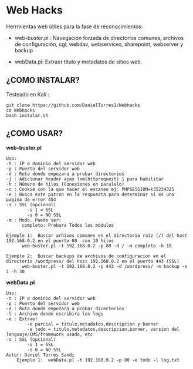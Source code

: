 

# Web Hacks

Herrmientas web útiles para la fase de reconocimientos:

- web-buster.pl : Navegación forzada de directorios comunes, archivos de configuración, cgi, webdav, webservices, sharepoint, webserver y backup
    	  
- webData.pl: Extraer título y metadatos de sitios web.



## ¿COMO INSTALAR?

Testeado en Kali :

    git clone https://github.com/DanielTorres1/Webhacks
    cd Webhacks
    bash instalar.sh


## ¿COMO USAR?
**web-buster.pl**

    Uso:  
    -t : IP o dominio del servidor web 
    -p : Puerto del servidor web 
    -d : Ruta donde empezara a probar directorios 
    -j : Adicionar header ajax (xmlhttprequest) 1 para habilitar 
    -h : Número de hilos (Conexiones en paralelo) 
    -c : Cookie con la que hacer el escaneo ej: PHPSESSION=k35234325 
    -e : Busca este patron en la respuesta para determinar si es una pagina de error 404
    -s : SSL (opcional) 
    		-s 1 = SSL 
    		-s 0 = NO SSL 
    -m : Modo. Puede ser: 
    	  completo: Probara Todos los módulos 
    	      
    Ejemplo 1:  Buscar arhivos comunes en el directorio raiz (/) del host 192.168.0.2 en el puerto 80  con 10 hilos
    	  web-buster.pl -t 192.168.0.2 -p 80 -d / -m completo -h 10 
    
    Ejemplo 2:  Buscar backups de archivos de configuracion en el directorio /wordpress/ del host 192.168.0.2 en el puerto 443 (SSL)  
    	  web-buster.pl -t 192.168.0.2 -p 443 -d /wordpress/ -m backup -s 1 -h 30

**webData.pl**

    Uso:  
    -t : IP o dominio del servidor web 
    -p : Puerto del servidor web 
    -d : Ruta donde empezara a probar directorios 
    -l : Archivo donde escribira los logs 
    -e : Extraer 
    		-e parcial = titulo,metadatos,descripcion y banner 
    		-e todo = titulo,metadatos,descripcion,banner, version del lenguaje/CMS/framework usado, etc
    -s : SSL (opcional) 
    		-s 1 = SSL 
    		-s 0 = NO SSL 
    Autor: Daniel Torres Sandi 
    	Ejemplo 1:  webData.pl -t 192.168.0.2 -p 80 -e todo -l log.txt


